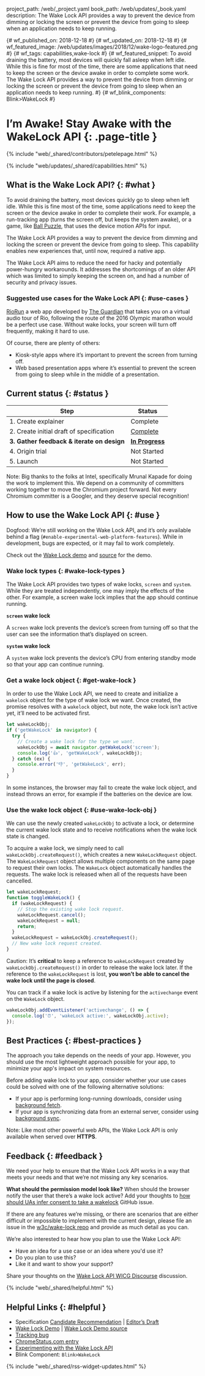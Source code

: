 project_path: /web/_project.yaml book_path: /web/updates/_book.yaml description: The Wake Lock API provides a way to prevent the device from dimming or locking the screen or prevent the device from going to sleep when an application needs to keep running.

{# wf_published_on: 2018-12-18 #} {# wf_updated_on: 2018-12-18 #} {# wf_featured_image: /web/updates/images/2018/12/wake-logo-featured.png #} {# wf_tags: capabilities,wake-lock #} {# wf_featured_snippet: To avoid draining the battery, most devices will quickly fall asleep when left idle. While this is fine for most of the time, there are some applications that need to keep the screen or the device awake in order to complete some work. The Wake Lock API provides a way to prevent the device from dimming or locking the screen or prevent the device from going to sleep when an application needs to keep running. #} {# wf_blink_components: Blink>WakeLock #}

# I’m Awake! Stay Awake with the WakeLock API {: .page-title }

{% include "web/_shared/contributors/petelepage.html" %}

<div class="clearfix"></div>

{% include "web/updates/_shared/capabilities.html" %}

## What is the Wake Lock API? {: #what }

To avoid draining the battery, most devices quickly go to sleep when left idle. While this is fine most of the time, some applications need to keep the screen or the device awake in order to complete their work. For example, a run-tracking app (turns the screen off, but keeps the system awake), or a game, like [Ball Puzzle](https://ball-puzzle.appspot.com/), that uses the device motion APIs for input.

The Wake Lock API provides a way to prevent the device from dimming and locking the screen or prevent the device from going to sleep. This capability enables new experiences that, until now, required a native app.

The Wake Lock API aims to reduce the need for hacky and potentially power-hungry workarounds. It addresses the shortcomings of an older API which was limited to simply keeping the screen on, and had a number of security and privacy issues.

### Suggested use cases for the Wake Lock API {: #use-cases }

[RioRun](https://www.theguardian.com/sport/2016/aug/06/rio-running-app-marathon-course-riorun) a web app developed by [The Guardian](https://www.theguardian.com/) that takes you on a virtual audio tour of Rio, following the route of the 2016 Olympic marathon would be a perfect use case. Without wake locks, your screen will turn off frequently, making it hard to use.

Of course, there are plenty of others:

* Kiosk-style apps where it’s important to prevent the screen from turning off.
* Web based presentation apps where it’s essential to prevent the screen from going to sleep while in the middle of a presentation.

## Current status {: #status }

| Step                                       | Status                                       |
| ------------------------------------------ | -------------------------------------------- |
| 1. Create explainer                        | Complete                                     |
| 2. Create initial draft of specification   | [Complete](https://w3c.github.io/wake-lock/) |
| **3. Gather feedback & iterate on design** | [**In Progress**](#feedback)                 |
| 4. Origin trial                            | Not Started                                  |
| 5. Launch                                  | Not Started                                  |

Note: Big thanks to the folks at Intel, specifically Mrunal Kapade for doing the work to implement this. We depend on a community of committers working together to move the Chromium project forward. Not every Chromium committer is a Googler, and they deserve special recognition!

## How to use the Wake Lock API {: #use }

Dogfood: We’re still working on the Wake Lock API, and it’s only available behind a flag (`#enable-experimental-web-platform-features`). While in development, bugs are expected, or it may fail to work completely.

Check out the [Wake Lock demo](https://wake-lock.glitch.me/) and [source](https://glitch.com/edit/#!/wake-lock?path=wakelock.js) for the demo.

### Wake lock types {: #wake-lock-types }

The Wake Lock API provides two types of wake locks, `screen` and `system`. While they are treated independently, one may imply the effects of the other. For example, a screen wake lock implies that the app should continue running.

<div class="attempt-left" id="wake-lock-screen">
  <b><code>screen</code> wake lock</b>
  <p>
    A <code>screen</code> wake lock prevents the device’s screen from turning
    off so that the user can see the information that’s displayed on screen.
  </p>
</div>

<div class="attempt-right" id="wake-lock-system">
  <b><code>system</code> wake lock</b>
  <p>
    A <code>system</code> wake lock prevents the device’s CPU from entering
    standby mode so that your app can continue running.
  </p>
</div>

### Get a wake lock object {: #get-wake-lock }

In order to use the Wake Lock API, we need to create and initialize a `wakelock` object for the type of wake lock we want. Once created, the promise resolves with a `wakelock` object, but note, the wake lock isn’t active yet, it’ll need to be activated first.

```js
let wakeLockObj;
if ('getWakeLock' in navigator) {
  try {
    // Create a wake lock for the type we want.
    wakeLockObj = await navigator.getWakeLock('screen');
    console.log('👍', 'getWakeLock', wakeLockObj);
  } catch (ex) {
    console.error('👎', 'getWakeLock', err);
  }
}
```

In some instances, the browser may fail to create the wake lock object, and instead throws an error, for example if the batteries on the device are low.

### Use the wake lock object {: #use-wake-lock-obj }

We can use the newly created `wakeLockObj` to activate a lock, or determine the current wake lock state and to receive notifications when the wake lock state is changed.

To acquire a wake lock, we simply need to call `wakeLockObj.createRequest()`, which creates a new `WakeLockRequest` object. The `WakeLockRequest` object allows multiple components on the same page to request their own locks. The `WakeLock` object automatically handles the requests. The wake lock is released when all of the requests have been cancelled.

```js
let wakeLockRequest;
function toggleWakeLock() {
  if (wakeLockRequest) {
    // Stop the existing wake lock request.
    wakeLockRequest.cancel();
    wakeLockRequest = null;
    return;
  }
  wakeLockRequest = wakeLockObj.createRequest();
  // New wake lock request created.
}
```

Caution: It’s **critical** to keep a reference to `wakeLockRequest` created by `wakeLockObj.createRequest()` in order to release the wake lock later. If the reference to the `wakeLockRequest` is lost, **you won’t be able to cancel the wake lock until the page is closed**.

You can track if a wake lock is active by listening for the `activechange` event on the `WakeLock` object.

```js
wakeLockObj.addEventListener('activechange', () => {
  console.log('⏰', 'wakeLock active:', wakeLockObj.active);
});
```

## Best Practices {: #best-practices }

The approach you take depends on the needs of your app. However, you should use the most lightweight approach possible for your app, to minimize your app's impact on system resources.

Before adding wake lock to your app, consider whether your use cases could be solved with one of the following alternative solutions:

* If your app is performing long-running downloads, consider using [background fetch](/web/updates/2018/12/background-fetch).
* If your app is synchronizing data from an external server, consider using [background sync](/web/updates/2015/12/background-sync).

Note: Like most other powerful web APIs, the Wake Lock API is only available when served over **HTTPS**.

## Feedback {: #feedback }

We need your help to ensure that the Wake Lock API works in a way that meets your needs and that we’re not missing any key scenarios.

**What should the permission model look like?** When should the browser notify the user that there’s a wake lock active? Add your thoughts to [how should UAs infer consent to take a wakelock](https://github.com/w3c/wake-lock/issues/140) GitHub issue.

If there are any features we’re missing, or there are scenarios that are either difficult or impossible to implement with the current design, please file an issue in the [w3c/wake-lock repo](https://github.com/w3c/wake-lock/issues) and provide as much detail as you can.

We’re also interested to hear how you plan to use the Wake Lock API:

* Have an idea for a use case or an idea where you'd use it?
* Do you plan to use this?
* Like it and want to show your support?

Share your thoughts on the [Wake Lock API WICG Discourse](https://discourse.wicg.io/t/wake-lock-api-suppressing-power-management-screensavers/769) discussion.

{% include "web/_shared/helpful.html" %}

## Helpful Links {: #helpful }

* Specification [Candidate Recommendation](https://www.w3.org/TR/wake-lock/) | [Editor’s Draft](https://w3c.github.io/wake-lock/)
* [Wake Lock Demo](https://wake-lock.glitch.me/) | [Wake Lock Demo source](https://glitch.com/edit/#!/wake-lock?path=wakelock.js)
* [Tracking bug](https://bugs.chromium.org/p/chromium/issues/detail?id=257511)
* [ChromeStatus.com entry](https://www.chromestatus.com/features/4636879949398016)
* [Experimenting with the Wake Lock API](https://medium.com/dev-channel/experimenting-with-the-wake-lock-api-b6f42e0a089f)
* Blink Component: `Blink>WakeLock`

{% include "web/_shared/rss-widget-updates.html" %}